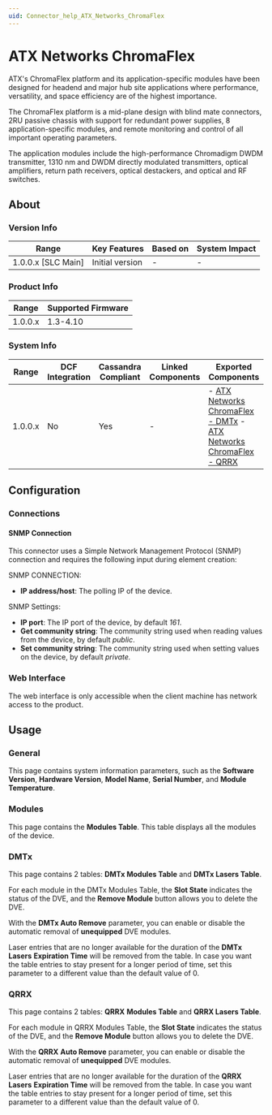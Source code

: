 ```yaml
---
uid: Connector_help_ATX_Networks_ChromaFlex
---
```


# ATX Networks ChromaFlex

ATX's ChromaFlex platform and its application-specific modules have been designed for headend and major hub site applications where performance, versatility, and space efficiency are of the highest importance.

The ChromaFlex platform is a mid-plane design with blind mate connectors, 2RU passive chassis with support for redundant power supplies, 8 application-specific modules, and remote monitoring and control of all important operating parameters.

The application modules include the high-performance Chromadigm DWDM transmitter, 1310 nm and DWDM directly modulated transmitters, optical amplifiers, return path receivers, optical destackers, and optical and RF switches.

## About

### Version Info

| **Range**            | **Key Features** | **Based on** | **System Impact** |
|----------------------|------------------|--------------|-------------------|
| 1.0.0.x \[SLC Main\] | Initial version  | \-           | \-                |

### Product Info

| **Range** | **Supported Firmware** |
|-----------|------------------------|
| 1.0.0.x   | 1.3-4.10               |

### System Info

| **Range** | **DCF Integration** | **Cassandra Compliant** | **Linked Components** | **Exported Components**                                                                                                                                                                        |
|-----------|---------------------|-------------------------|-----------------------|------------------------------------------------------------------------------------------------------------------------------------------------------------------------------------------------|
| 1.0.0.x   | No                  | Yes                     | \-                    | \- [ATX Networks ChromaFlex - DMTx](/Driver%20Help/ATX%20Networks%20ChromaFlex%20-%20DMTx.aspx) - [ATX Networks ChromaFlex - QRRX](xref:Connector_help_ATX_Networks_ChromaFlex_-_QRRX) |

## Configuration

### Connections

#### SNMP Connection

This connector uses a Simple Network Management Protocol (SNMP) connection and requires the following input during element creation:

SNMP CONNECTION:

- **IP address/host**: The polling IP of the device.

SNMP Settings:

- **IP port**: The IP port of the device, by default *161*.
- **Get community string**: The community string used when reading values from the device, by default *public*.
- **Set community string**: The community string used when setting values on the device, by default *private.*

### Web Interface

The web interface is only accessible when the client machine has network access to the product.

## Usage

### General

This page contains system information parameters, such as the **Software Version**, **Hardware Version**, **Model Name**, **Serial Number**, and **Module Temperature**.

### Modules

This page contains the **Modules Table**. This table displays all the modules of the device.

### DMTx

This page contains 2 tables: **DMTx Modules Table** and **DMTx Lasers Table**.

For each module in the DMTx Modules Table, the **Slot State** indicates the status of the DVE, and the **Remove Module** button allows you to delete the DVE.

With the **DMTx Auto Remove** parameter, you can enable or disable the automatic removal of **unequipped** DVE modules.

Laser entries that are no longer available for the duration of the **DMTx Lasers** **Expiration Time** will be removed from the table. In case you want the table entries to stay present for a longer period of time, set this parameter to a different value than the default value of 0.

### QRRX

This page contains 2 tables: **QRRX** **Modules Table** and **QRRX Lasers Table**.

For each module in QRRX Modules Table, the **Slot State** indicates the status of the DVE, and the **Remove Module** button allows you to delete the DVE.

With the **QRRX** **Auto Remove** parameter, you can enable or disable the automatic removal of **unequipped** DVE modules.

Laser entries that are no longer available for the duration of the **QRRX** **Lasers** **Expiration Time** will be removed from the table. In case you want the table entries to stay present for a longer period of time, set this parameter to a different value than the default value of 0.
